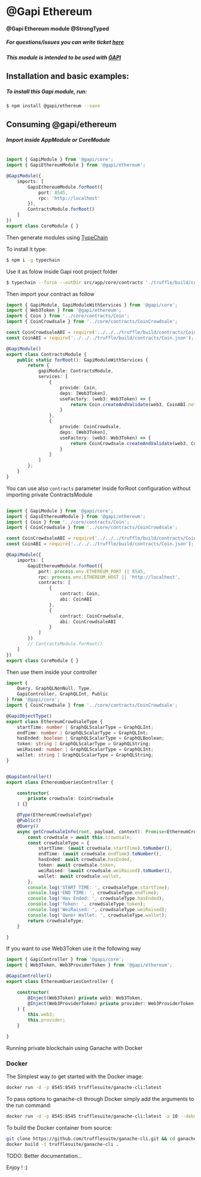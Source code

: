 # @Gapi Ethereum

#### @Gapi Ethereum module @StrongTyped

##### For questions/issues you can write ticket [here](http://gitlab.youvolio.com/gapi/ethereum/issues)
##### This module is intended to be used with [GAPI](https://github.com/Stradivario/gapi)

## Installation and basic examples:
##### To install this Gapi module, run:

```bash
$ npm install @gapi/ethereum --save
```

## Consuming @gapi/ethereum

##### Import inside AppModule or CoreModule
```typescript

import { GapiModule } from '@gapi/core';
import { GapiEthereumModule } from '@gapi/ethereum';

@GapiModule({
    imports: [
        GapiEthereumModule.forRoot({
            port: 8545,
            rpc: 'http://localhost'
        }),
        ContractsModule.forRoot()
    ]
})
export class CoreModule { }
```

Then generate modules using [TypeChain](https://github.com/Neufund/TypeChain)

To install it type:

```bash
$ npm i -g typechain
```

Use it as folow inside Gapi root project folder
```bash
$ typechain --force --outDir src/app/core/contracts './truffle/build/contracts/*.json'
```

Then import your contract as follow
```typescript
import { GapiModule, GapiModuleWithServices } from '@gapi/core';
import { Web3Token } from '@gapi/ethereum';
import { Coin } from '../core/contracts/Coin';
import { CoinCrowdsale } from '../core/contracts/CoinCrowdsale';

const CoinCrowdsaleABI = require('../../../truffle/build/contracts/CoinCrowdsale.json');
const CoinABI = require('../../../truffle/build/contracts/Coin.json');

@GapiModule()
export class ContractsModule {
    public static forRoot(): GapiModuleWithServices {
        return {
            gapiModule: ContractsModule,
            services: [
                {
                    provide: Coin,
                    deps: [Web3Token],
                    useFactory: (web3: Web3Token) => {
                        return Coin.createAndValidate(web3, CoinABI.networks[Object.keys(CoinABI.networks)[0]].address);
                    }
                },
                {
                    provide: CoinCrowdsale,
                    deps: [Web3Token],
                    useFactory: (web3: Web3Token) => {
                        return CoinCrowdsale.createAndValidate(web3, CoinCrowdsaleABI.networks[Object.keys(CoinCrowdsaleABI.networks)[0]].address);
                    }
                }
            ]
        };
    }
}

```

You can use also `contracts` parameter inside forRoot configuration without importing private ContractsModule
```typescript

import { GapiModule } from '@gapi/core';
import { GapiEthereumModule } from '@gapi/ethereum';
import { Coin } from '../core/contracts/Coin';
import { CoinCrowdsale } from '../core/contracts/CoinCrowdsale';

const CoinCrowdsaleABI = require('../../../truffle/build/contracts/CoinCrowdsale.json');
const CoinABI = require('../../../truffle/build/contracts/Coin.json');

@GapiModule({
    imports: [
        GapiEthereumModule.forRoot({
            port: process.env.ETHEREUM_PORT || 8545,
            rpc: process.env.ETHEREUM_HOST || 'http://localhost',
            contracts: [
                {
                    contract: Coin,
                    abi: CoinABI
                },
                {
                    contract: CoinCrowdsale,
                    abi: CoinCrowdsaleABI
                }
            ]
        })
        // ContractsModule.forRoot()
    ]
})
export class CoreModule { }
```


Then use them inside your controller
```typescript
import {
    Query, GraphQLNonNull, Type,
    GapiController, GraphQLInt, Public
} from '@gapi/core';
import { CoinCrowdsale } from '../core/contracts/CoinCrowdsale';

@GapiObjectType()
export class EthereumCrowdsaleType {
    startTime: number | GraphQLScalarType = GraphQLInt;
    endTime: number | GraphQLScalarType = GraphQLInt;
    hasEnded: boolean | GraphQLScalarType = GraphQLBoolean;
    token: string | GraphQLScalarType = GraphQLString;
    weiRaised: number | GraphQLScalarType = GraphQLInt;
    wallet: string | GraphQLScalarType = GraphQLString;
}


@GapiController()
export class EthereumQueriesController {

    constructor(
        private crowdsale: CoinCrowdsale
    ) {}

    @Type(EthereumCrowdsaleType)
    @Public()
    @Query()
    async getCrowdsaleInfo(root, payload, context): Promise<EthereumCrowdsaleType>  {
        const crowdsale = await this.crowdsale;
        const crowdsaleType = {
            startTime: (await crowdsale.startTime).toNumber(),
            endTime: (await crowdsale.endTime).toNumber(),
            hasEnded: await crowdsale.hasEnded,
            token: await crowdsale.token,
            weiRaised: (await crowdsale.weiRaised).toNumber(),
            wallet: await crowdsale.wallet,
        };
        console.log('START TIME: ', crowdsaleType.startTime);
        console.log('END TIME: ', crowdsaleType.endTime);
        console.log('Has Ended: ', crowdsaleType.hasEnded);
        console.log('Token: ', crowdsaleType.token);
        console.log('WeiRaised: ', crowdsaleType.weiRaised);
        console.log('Owner Wallet: ', crowdsaleType.wallet);
        return crowdsaleType;
    }

}

```
If you want to use Web3Token use it the following way
```typescript
import { GapiController } from '@gapi/core';
import { Web3Token, Web3ProviderToken } from '@gapi/ethereum';

@GapiController()
export class EthereumQueriesController {

    constructor(
        @Inject(Web3Token) private web3: Web3Token,
        @Inject(Web3ProviderToken) private provider: Web3ProviderToken
    ) {
        this.web3;
        this.provider;
    }

}
```


Running private blockchain using Ganache with Docker

### Docker

The Simplest way to get started with the Docker image:

```Bash
docker run -d -p 8545:8545 trufflesuite/ganache-cli:latest
```

To pass options to ganache-cli through Docker simply add the arguments to
the run command:

```Bash
docker run -d -p 8545:8545 trufflesuite/ganache-cli:latest -a 10 --debug
```

To build the Docker container from source:

```Bash
git clone https://github.com/trufflesuite/ganache-cli.git && cd ganache-cli
docker build -t trufflesuite/ganache-cli .
```

TODO: Better documentation...

Enjoy ! :)
